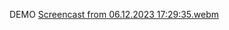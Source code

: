 DEMO
[Screencast from 06.12.2023 17:29:35.webm](https://github.com/Krypt0n36/yoflix/assets/29898543/2f5098ea-e511-40f6-b5dd-c9bc5fe7d709)
